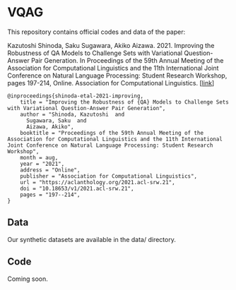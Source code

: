 # VQAG

This repository contains official codes and data of the paper:

Kazutoshi Shinoda, Saku Sugawara, Akiko Aizawa. 2021. Improving the Robustness of QA Models to Challenge Sets with Variational Question-Answer Pair Generation. In Proceedings of the 59th Annual Meeting of the Association for Computational Linguistics and the 11th International Joint Conference on Natural Language Processing: Student Research Workshop, pages 197-214, Online. Association for Computational Linguistics. [[link](https://arxiv.org/abs/2004.03238)]

```
@inproceedings{shinoda-etal-2021-improving,
    title = "Improving the Robustness of {QA} Models to Challenge Sets with Variational Question-Answer Pair Generation",
    author = "Shinoda, Kazutoshi  and
      Sugawara, Saku  and
      Aizawa, Akiko",
    booktitle = "Proceedings of the 59th Annual Meeting of the Association for Computational Linguistics and the 11th International Joint Conference on Natural Language Processing: Student Research Workshop",
    month = aug,
    year = "2021",
    address = "Online",
    publisher = "Association for Computational Linguistics",
    url = "https://aclanthology.org/2021.acl-srw.21",
    doi = "10.18653/v1/2021.acl-srw.21",
    pages = "197--214",
}
```

## Data
Our synthetic datasets are available in the data/ directory.

## Code
Coming soon.
